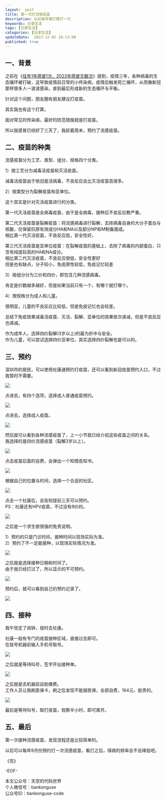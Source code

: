 ```yaml
---   
layout:  post  
title: 第一次打流感疫苗     
description: 以后每年都打算打一次            
keywords: 记录生活  
tags: [记录生活]    
categories: [记录生活]  
updateDate:  2023-12-02 18:13:00  
published: true  
---  
```



## 一、背景  


之前在《[往年1年感冒1次，2023年感冒无数次](https://mp.weixin.qq.com/s/RhTWAT2Wc8KV-iN2r1zvDg)》提到，疫情三年，各种病毒的生态循环被打破，这导致疫情前日常的小传染病，疫情后触发死亡循环，从而像新冠那样很多人一波波感染，直到最后形成新的生态循环与平衡。  


针对这个问题，朋友圈有朋友建议打疫苗。  


其实我也有这个打算。  


面对常见的传染病，最好的防范措施就是打疫苗。  


所以我感冒已经好了三天了，我趁着周末，预约了流感疫苗。  


## 二、疫苗的种类


流感疫苗分为工艺、类型、组分、规格四个分类。  


1）按工艺分为减毒活疫苗和灭活疫苗。  


减毒活疫苗由于依旧是活病毒，不良反应会比灭活疫苗高很多。  


2）按类型分为裂解疫苗和亚单位。  


这个其实是针对灭活疫苗进行的分类。  


第一代灭活疫苗是全病毒疫苗，由于是全病毒，接种后不良反应教严重。  


第二代灭活疫苗是裂解疫苗：将流感病毒进行裂解，去除病毒自身的大分子蛋白与核酸，仅保留抗原有效成分HA和NA以及部分NP和M制备面成。  
相比第一代灭活疫苗，不良反应低，安全性好。  


第三代灭活疫苗是亚单位疫苗：在裂解疫苗的基础上，去除了病毒的内部蛋白，只含有纯度较高的HA和NA成分。  
相比第二代灭活疫苗，不良反应很低，安全性更好  
但是也有缺点，分子较小，免疫原性较低，免疫记忆较差  


3）按组分分为三价和四价，即包含几种流感病毒。  


肯定是价数越多越好，但是如果当前只有一个，有哪个就打哪个。  


4）按规格分为成人和儿童。  


很明显，儿童的不良反应比较低，但是免疫记忆也会较差。  



总结下免疫效果减毒活疫苗、灭活、裂解、亚单位的效果依次递减，但是不良反应也递减。  


作为成年人，选择四价裂解(3岁以上)的最为折中与安全。  
作为儿童，可以尝试选择四价亚单位，其实选择四价裂解也是可以的。  


## 三、预约


深圳市的居民，可以使用社康通预约打疫苗，还可以看到新冠疫苗预约入口，不过我暂时不需要。  


![](https://res2023.tiankonguse.com/images/2023/12/02/001.png)


点进去，有四个选项，选择成人普通疫苗预约。  


![](https://res2023.tiankonguse.com/images/2023/12/02/003.png)



点进去，选择成人疫苗。  


![](https://res2023.tiankonguse.com/images/2023/12/02/002.png)


然后就可以看到各种流感疫苗了，上一小节我已经介绍这些疫苗之间的关系。  
我选择的是四价流感疫苗（裂解3岁以上）。  


![](https://res2023.tiankonguse.com/images/2023/12/02/004.png)


点击疫苗后面的自费，会弹出一个知情告知书。  


![](https://res2023.tiankonguse.com/images/2023/12/02/005.png)


根据自己的位置与时间，选择一个合适的社区。  


![](https://res2023.tiankonguse.com/images/2023/12/02/006.png)


点击一个社康后，会告知提前三天可以预约。  
PS：社康还有HPV疫苗，不过没有9价的。  


![](https://res2023.tiankonguse.com/images/2023/12/02/007.png)


之后是一个求生欲很强的免责说明。  


1）预约的只是门诊时间，接种时间以现场实际为准。  
2）预约了不一定能接种，以现场实际情况为准。  



![](https://res2023.tiankonguse.com/images/2023/12/02/008.png)


之后就是选择接种日期和时间了。  
由于我已经打过了，所以显示的不可预约。  


![](https://res2023.tiankonguse.com/images/2023/12/02/009.png)


预约后，就可以看到自己的预约记录了。  


![](https://res2023.tiankonguse.com/images/2023/12/02/010.png)


## 四、接种  


我午觉定了闹钟，按时去社康。  


社康一般有专门的疫苗接种区域，直接过去即可。  
在挂号机器前输入手机号取号。  


![](https://res2023.tiankonguse.com/images/2023/12/02/011.png)


之后就是等待叫号，签字开出接种单。  


![](https://res2023.tiankonguse.com/images/2023/12/02/012.png)


之后就是去机器前自助缴费。  
工作人员让我刷医保卡，刷之后发现不能报医保，全部自费，164元，挺贵的。  


![](https://res2023.tiankonguse.com/images/2023/12/02/013.png)


最后是等待叫号，取打疫苗，观察半小时，即可离开。  


## 五、最后  


第一次接种流感疫苗，发现流程还是比较简单的。  


以后可以每年9月份预约打一次流感疫苗，看打之后，得病的频率会不会降低吧。  




《完》  


-EOF-  



本文公众号：天空的代码世界  
个人微信号：tiankonguse  
公众号ID：tiankonguse-code  
  


